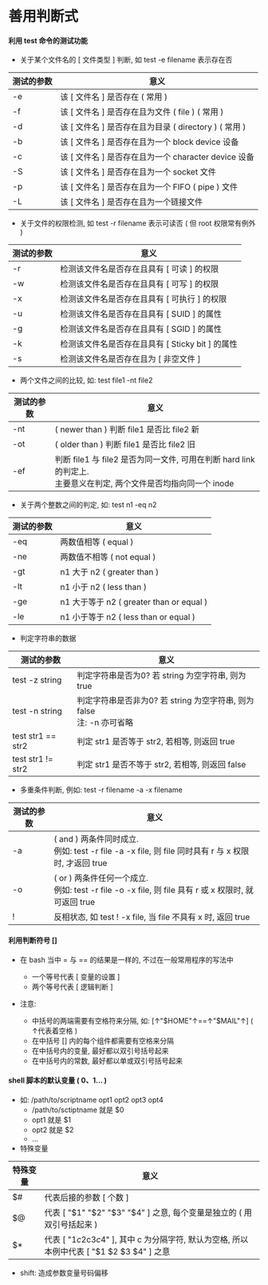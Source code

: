 # 善用判断式

#### 利用 test 命令的测试功能

- 关于某个文件名的 [ 文件类型 ] 判断, 如 test -e filename 表示存在否

| 测试的参数 | 意义                                                  |
| ---------- | ----------------------------------------------------- |
| -e         | 该 [ 文件名 ] 是否存在 ( 常用 )                       |
| -f         | 该 [ 文件名 ] 是否存在且为文件 ( file ) ( 常用 )      |
| -d         | 该 [ 文件名 ] 是否存在且为目录 ( directory ) ( 常用 ) |
| -b         | 该 [ 文件名 ] 是否存在且为一个 block device 设备      |
| -c         | 该 [ 文件名 ] 是否存在且为一个 character device 设备  |
| -S         | 该 [ 文件名 ] 是否存在且为一个 socket 文件            |
| -p         | 该 [ 文件名 ] 是否存在且为一个 FIFO ( pipe ) 文件     |
| -L         | 该 [ 文件名 ] 是否存在且为一个链接文件                |

- 关于文件的权限检测, 如 test -r filename 表示可读否 ( 但 root 权限常有例外 )

| 测试的参数 | 意义                                             |
| ---------- | ------------------------------------------------ |
| -r         | 检测该文件名是否存在且具有 [ 可读 ] 的权限       |
| -w         | 检测该文件名是否存在且具有 [ 可写 ] 的权限       |
| -x         | 检测该文件名是否存在且具有 [ 可执行 ] 的权限     |
| -u         | 检测该文件名是否存在且具有 [ SUID ] 的属性       |
| -g         | 检测该文件名是否存在且具有 [ SGID ] 的属性       |
| -k         | 检测该文件名是否存在且具有 [ Sticky bit ] 的属性 |
| -s         | 检测该文件名是否存在且为 [ 非空文件 ]            |

- 两个文件之间的比较, 如: test file1 -nt file2

| 测试的参数 | 意义                                                         |
| ---------- | ------------------------------------------------------------ |
| -nt        | ( newer than ) 判断 file1 是否比 file2 新                    |
| -ot        | ( older than ) 判断 file1 是否比 file2 旧                    |
| -ef        | 判断 file1 与 file2 是否为同一文件, 可用在判断 hard link 的判定上.<br />主要意义在判定, 两个文件是否均指向同一个 inode |

- 关于两个整数之间的判定, 如: test n1 -eq n2

| 测试的参数 | 意义                                     |
| ---------- | ---------------------------------------- |
| -eq        | 两数值相等 ( equal )                     |
| -ne        | 两数值不相等 ( not equal )               |
| -gt        | n1 大于 n2 (  greater than )             |
| -lt        | n1 小于 n2 ( less than )                 |
| -ge        | n1 大于等于 n2 ( greater than or equal ) |
| -le        | n1 小于等于 n2 ( less than or equal )    |

- 判定字符串的数据

| 测试的参数        | 意义                                                         |
| ----------------- | ------------------------------------------------------------ |
| test -z string    | 判定字符串是否为0? 若 string 为空字符串, 则为 true           |
| test -n string    | 判定字符串是否非为0? 若 string 为空字符串, 则为 false<br />注: -n 亦可省略 |
| test str1 == str2 | 判定 str1 是否等于 str2, 若相等, 则返回 true                 |
| test str1 != str2 | 判定 str1 是否不等于 str2, 若相等, 则返回 false              |

- 多重条件判断, 例如: test -r filename -a -x filename

| 测试的参数 | 意义                                                         |
| ---------- | ------------------------------------------------------------ |
| -a         | ( and ) 两条件同时成立.<br />例如: test -r file -a -x file, 则 file 同时具有 r 与 x 权限时, 才返回 true |
| -o         | ( or ) 两条件任何一个成立.<br />例如: test -r file -o -x file, 则 file 具有 r 或 x 权限时, 就可返回 true |
| !          | 反相状态, 如 test ! -x file, 当 file 不具有 x 时, 返回 true  |

#### 利用判断符号 []

- 在 bash 当中 = 与 == 的结果是一样的, 不过在一般常用程序的写法中
  - 一个等号代表 [ 变量的设置 ] 
  - 两个等号代表 [ 逻辑判断 ]

- 注意: 
  - 中括号的两端需要有空格符来分隔, 如: [↑"$HOME"↑==↑"$MAIL"↑]  ( ↑代表着空格 )
  - 在中括号 [] 内的每个组件都需要有空格来分隔
  - 在中括号内的变量, 最好都以双引号括号起来
  - 在中括号内的常数, 最好都以单或双引号括号起来

#### shell 脚本的默认变量 ( $0、$1... )

- 如: /path/to/scriptname opt1 opt2 opt3 opt4
  - /path/to/sctiptname 就是 $0
  - opt1 就是 $1
  - opt2 就是 $2
  - ...
- 特殊变量

| 特殊变量 | 意义                                                         |
| -------- | ------------------------------------------------------------ |
| $#       | 代表后接的参数 [ 个数 ]                                      |
| $@       | 代表 [ "$1" "$2" "$3" "$4" ] 之意, 每个变量是独立的 ( 用双引号括起来 ) |
| $*       | 代表 [ "$1c$2c$3c$4" ], 其中 c 为分隔字符, 默认为空格, 所以本例中代表 [ "$1 $2 $3 $4" ] 之意 |

- shift: 造成参数变量号码偏移

